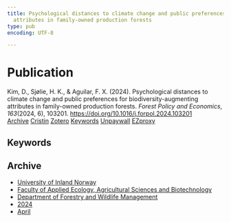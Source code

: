 ```yaml
---
title: Psychological distances to climate change and public preferences for biodiversity-augmenting
  attributes in family-owned production forests
type: pub
encoding: UTF-8

---
```

<h1>Publication</h1>
<article id="csl-bib-container-JTH9CGAZ" class="csl-bib-container">
  <div class="csl-bib-body"> <div class="csl-entry">Kim, D., Sjølie, H. K., &#38; Aguilar, F. X. (2024). Psychological distances to climate change and public preferences for biodiversity-augmenting attributes in family-owned production forests. <i>Forest Policy and Economics</i>, <i>163</i>(2024, 6), 103201. <a href="https://doi.org/10.1016/j.forpol.2024.103201">https://doi.org/10.1016/j.forpol.2024.103201</a></div> </div>
  <div class="csl-bib-buttons">
    <a href="#taxonomy-article-JTH9CGAZ" alt="archive" class="csl-bib-button">Archive</a>
    <a href="https://app.cristin.no/results/show.jsf?id=2260101" alt="Cristin" class="csl-bib-button">Cristin</a>
    <a href="http://zotero.org/groups/5881554/items/JTH9CGAZ" alt="Zotero" class="csl-bib-button">Zotero</a>
    <a href="#keywords-article-JTH9CGAZ" alt="keywords" class="csl-bib-button">Keywords</a>
    <a href="https://doi.org/10.1016/j.forpol.2024.103201" alt="Unpaywall" class="csl-bib-button">Unpaywall</a>
    <a href="https://doi.org/10.1016/j.forpol.2024.103201" alt="EZproxy" class="csl-bib-button">EZproxy</a>
  </div>
  <div id="csl-bib-meta-container-JTH9CGAZ"></div>
</article>
<div id="csl-bib-meta-JTH9CGAZ" class="csl-bib-meta">
  <article id="keywords-article-JTH9CGAZ" class="keywords-article">
    <h1>Keywords</h1>
    
  </article>
  <article id="taxonomy-article-JTH9CGAZ" class="taxonomy-article">
    <h1>Archive</h1>
    <ul>
      <li>
        <a href="/en/archive/?key=3DCRN523">University of Inland Norway</a>
      </li>
      <li>
        <a href="/en/archive/?key=T77LXH6D">Faculty of Applied Ecology, Agricultural Sciences and Biotechnology</a>
      </li>
      <li>
        <a href="/en/archive/?key=7TRARPE3">Department of Forestry and Wildlife Management</a>
      </li>
      <li>
        <a href="/en/archive/?key=A4XX8HDP">2024</a>
      </li>
      <li>
        <a href="/en/archive/?key=KY9TTFZF">April</a>
      </li>
    </ul>
  </article>
</div>
